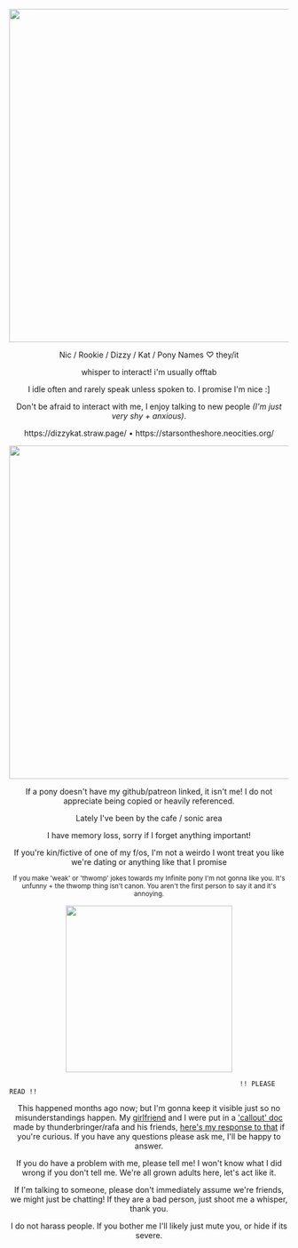<p align="center"> <img width="600" src="https://64.media.tumblr.com/584a851f049327db7a1286dc9bfe32e8/4c240f87beecd706-19/s1280x1920/717fd06574812fafd5a9b687eb6e6d8317dbfae7.png"> </p>
<p align="center"> Nic / Rookie / Dizzy / Kat / Pony Names ♡ they/it </p>
<p align="center"> whisper to interact! i'm usually offtab </p>
<p align="center"> I idle often and rarely speak unless spoken to. I promise I'm nice :] </p>
<p align="center"> Don't be afraid to interact with me, I enjoy talking to new people <i>(I'm just very shy + anxious)</i>. </p>
<p align="center"> https://dizzykat.straw.page/ • https://starsontheshore.neocities.org/ </p>
<p align="center"> <img width="600" src="https://64.media.tumblr.com/f0e725e1f06c7ee67514e0a789ead7ca/cb7d539e66f4e955-ae/s1280x1920/6f249e5c439b60f7f1c4b959e89ca41d74ed365f.gif"> </p>
<p align="center"> If a pony doesn't have my github/patreon linked, it isn't me! I do not appreciate being copied or heavily referenced. </p>
<p align="center"> Lately I've been by the cafe / sonic area </p>
<p align="center"> I have memory loss, sorry if I forget anything important! </p>
<p align="center"> If you're kin/fictive of one of my f/os, I'm not a weirdo I wont treat you like we're dating or anything like that I promise </p>
<p align="center"><sub>If you make 'weak' or 'thwomp' jokes towards my Infinite pony I'm not gonna like you. It's unfunny + the thwomp thing isn't canon. You aren't the first person to say it and it's annoying.</sub></p>
<p align="center"> <img width="300" src="https://64.media.tumblr.com/7cb93d58642af749476adbc124e3178e/4c240f87beecd706-21/s1280x1920/318147396dba56b91a95d9a92193734aaf0e2202.gif"> </p>


                                                              !! PLEASE READ !!

<p p align="center">This happened months ago now; but I'm gonna keep it visible just so no misunderstandings happen. My <a href="https://github.com/scourgesisters">girlfriend</a> and I were put in a <a href="https://docs.google.com/document/d/1OeYdNVrhPUUuWY5ePx63WMTl1CMvlFAUmNR-lpOvrgI/edit?tab=t.0">'callout' doc</a> made by thunderbringer/rafa and his friends, <a href="https://spamaltpage.straw.page/">here's my response to that</a> if you're curious. If you have any questions please ask me, I'll be happy to answer.

<p p align="center">If you do have a problem with me, please tell me! I won't know what I did wrong if you don't tell me. We're all grown adults here, let's act like it. </p>

<p align="center">If I'm talking to someone, please don't immediately assume we're friends, we might just be chatting! If they are a bad person, just shoot me a whisper, thank you.</p>

<p align="center">I do not harass people. If you bother me I'll likely just mute you, or hide if its severe.</p>

